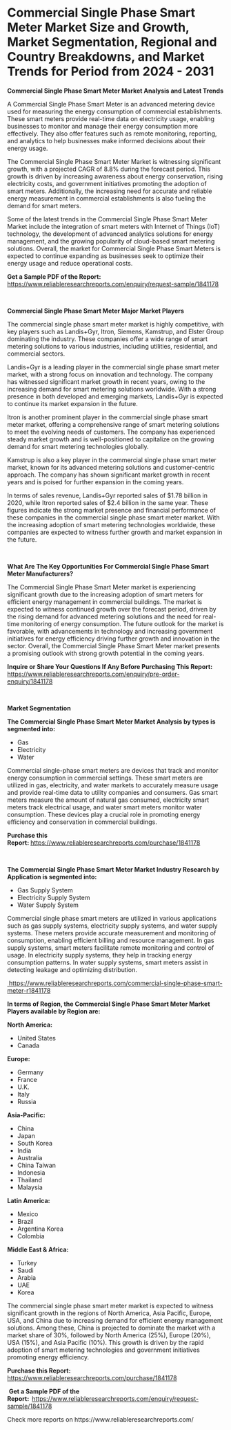 <p><h1>Commercial Single Phase Smart Meter Market Size and Growth, Market Segmentation, Regional and Country Breakdowns, and Market Trends for Period from 2024 -  2031</h1></p><p><strong>Commercial Single Phase Smart Meter Market Analysis and Latest Trends</strong></p>
<p><p>A Commercial Single Phase Smart Meter is an advanced metering device used for measuring the energy consumption of commercial establishments. These smart meters provide real-time data on electricity usage, enabling businesses to monitor and manage their energy consumption more effectively. They also offer features such as remote monitoring, reporting, and analytics to help businesses make informed decisions about their energy usage.</p><p>The Commercial Single Phase Smart Meter Market is witnessing significant growth, with a projected CAGR of 8.8% during the forecast period. This growth is driven by increasing awareness about energy conservation, rising electricity costs, and government initiatives promoting the adoption of smart meters. Additionally, the increasing need for accurate and reliable energy measurement in commercial establishments is also fueling the demand for smart meters.</p><p>Some of the latest trends in the Commercial Single Phase Smart Meter Market include the integration of smart meters with Internet of Things (IoT) technology, the development of advanced analytics solutions for energy management, and the growing popularity of cloud-based smart metering solutions. Overall, the market for Commercial Single Phase Smart Meters is expected to continue expanding as businesses seek to optimize their energy usage and reduce operational costs.</p></p>
<p><strong>Get a Sample PDF of the Report:&nbsp;</strong> <a href="https://www.reliableresearchreports.com/enquiry/request-sample/1841178">https://www.reliableresearchreports.com/enquiry/request-sample/1841178</a></p>
<p>&nbsp;</p>
<p><strong>Commercial Single Phase Smart Meter Major Market Players</strong></p>
<p><p>The commercial single phase smart meter market is highly competitive, with key players such as Landis+Gyr, Itron, Siemens, Kamstrup, and Elster Group dominating the industry. These companies offer a wide range of smart metering solutions to various industries, including utilities, residential, and commercial sectors. </p><p>Landis+Gyr is a leading player in the commercial single phase smart meter market, with a strong focus on innovation and technology. The company has witnessed significant market growth in recent years, owing to the increasing demand for smart metering solutions worldwide. With a strong presence in both developed and emerging markets, Landis+Gyr is expected to continue its market expansion in the future.</p><p>Itron is another prominent player in the commercial single phase smart meter market, offering a comprehensive range of smart metering solutions to meet the evolving needs of customers. The company has experienced steady market growth and is well-positioned to capitalize on the growing demand for smart metering technologies globally.</p><p>Kamstrup is also a key player in the commercial single phase smart meter market, known for its advanced metering solutions and customer-centric approach. The company has shown significant market growth in recent years and is poised for further expansion in the coming years.</p><p>In terms of sales revenue, Landis+Gyr reported sales of $1.78 billion in 2020, while Itron reported sales of $2.4 billion in the same year. These figures indicate the strong market presence and financial performance of these companies in the commercial single phase smart meter market. With the increasing adoption of smart metering technologies worldwide, these companies are expected to witness further growth and market expansion in the future.</p></p>
<p>&nbsp;</p>
<p><strong>What Are The Key Opportunities For Commercial Single Phase Smart Meter Manufacturers?</strong></p>
<p><p>The Commercial Single Phase Smart Meter market is experiencing significant growth due to the increasing adoption of smart meters for efficient energy management in commercial buildings. The market is expected to witness continued growth over the forecast period, driven by the rising demand for advanced metering solutions and the need for real-time monitoring of energy consumption. The future outlook for the market is favorable, with advancements in technology and increasing government initiatives for energy efficiency driving further growth and innovation in the sector. Overall, the Commercial Single Phase Smart Meter market presents a promising outlook with strong growth potential in the coming years.</p></p>
<p><strong>Inquire or Share Your Questions If Any Before Purchasing This Report:</strong> <a href="https://www.reliableresearchreports.com/enquiry/pre-order-enquiry/1841178">https://www.reliableresearchreports.com/enquiry/pre-order-enquiry/1841178</a></p>
<p>&nbsp;</p>
<p><strong>Market Segmentation</strong></p>
<p><strong>The Commercial Single Phase Smart Meter Market Analysis by types is segmented into:</strong></p>
<p><ul><li>Gas</li><li>Electricity</li><li>Water</li></ul></p>
<p><p>Commercial single-phase smart meters are devices that track and monitor energy consumption in commercial settings. These smart meters are utilized in gas, electricity, and water markets to accurately measure usage and provide real-time data to utility companies and consumers. Gas smart meters measure the amount of natural gas consumed, electricity smart meters track electrical usage, and water smart meters monitor water consumption. These devices play a crucial role in promoting energy efficiency and conservation in commercial buildings.</p></p>
<p><strong>Purchase this Report:&nbsp;</strong><a href="https://www.reliableresearchreports.com/purchase/1841178">https://www.reliableresearchreports.com/purchase/1841178</a></p>
<p>&nbsp;</p>
<p><strong>The Commercial Single Phase Smart Meter Market Industry Research by Application is segmented into:</strong></p>
<p><ul><li>Gas Supply System</li><li>Electricity Supply System</li><li>Water Supply System</li></ul></p>
<p><p>Commercial single phase smart meters are utilized in various applications such as gas supply systems, electricity supply systems, and water supply systems. These meters provide accurate measurement and monitoring of consumption, enabling efficient billing and resource management. In gas supply systems, smart meters facilitate remote monitoring and control of usage. In electricity supply systems, they help in tracking energy consumption patterns. In water supply systems, smart meters assist in detecting leakage and optimizing distribution.</p></p>
<p><a href="https://www.reliableresearchreports.com/commercial-single-phase-smart-meter-r1841178">&nbsp;https://www.reliableresearchreports.com/commercial-single-phase-smart-meter-r1841178</a></p>
<p><strong>In terms of Region, the Commercial Single Phase Smart Meter Market Players available by Region are:</strong></p>
<p>
    <p> <strong> North America: </strong>
        <ul>
            <li>United States</li>
            <li>Canada</li>
        </ul>
        </p> 
    <p> <strong> Europe: </strong>
        <ul>
            <li>Germany</li>
            <li>France</li>
            <li>U.K.</li>
            <li>Italy</li>
            <li>Russia</li>
        </ul>
        </p> 
    <p> <strong> Asia-Pacific: </strong>
        <ul>
            <li>China</li>
            <li>Japan</li>
            <li>South Korea</li>
            <li>India</li>
            <li>Australia</li>
            <li>China Taiwan</li>
            <li>Indonesia</li>
            <li>Thailand</li>
            <li>Malaysia</li>
        </ul>
        </p> 
    <p> <strong> Latin America: </strong>
        <ul>
            <li>Mexico</li>
            <li>Brazil</li>
            <li>Argentina Korea</li>
            <li>Colombia</li>
        </ul>
        </p> 
    <p> <strong> Middle East & Africa: </strong>
        <ul>
            <li>Turkey</li>
            <li>Saudi</li>
            <li>Arabia</li>
            <li>UAE</li>
            <li>Korea</li>
        </ul>
    </p>
    </p>
<p><p>The commercial single phase smart meter market is expected to witness significant growth in the regions of North America, Asia Pacific, Europe, USA, and China due to increasing demand for efficient energy management solutions. Among these, China is projected to dominate the market with a market share of 30%, followed by North America (25%), Europe (20%), USA (15%), and Asia Pacific (10%). This growth is driven by the rapid adoption of smart metering technologies and government initiatives promoting energy efficiency.</p></p>
<p><strong>Purchase this Report: </strong><a href="https://www.reliableresearchreports.com/purchase/1841178">https://www.reliableresearchreports.com/purchase/1841178</a></p>
<p>&nbsp;<strong>Get a Sample PDF of the Report:&nbsp;&nbsp;</strong><a href="https://www.reliableresearchreports.com/enquiry/request-sample/1841178">https://www.reliableresearchreports.com/enquiry/request-sample/1841178</a></p>
<p><strong></strong></p>
<p>Check more reports on https://www.reliableresearchreports.com/</p>
